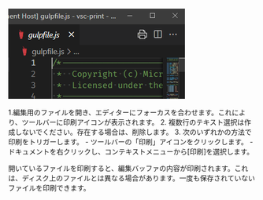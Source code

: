 ![図:アクティブなエディターのアイコンが表示されます](./print-icon-appears-for-active-editor.png)

1.編集用のファイルを開き、エディターにフォーカスを合わせます。これにより、ツールバーに印刷アイコンが表示されます。
2. 複数行のテキスト選択は作成しないでください。存在する場合は、削除します。
3. 次のいずれかの方法で印刷をトリガーします。
	- ツールバーの「印刷」アイコンをクリックします。
	- ドキュメントを右クリックし、コンテキストメニューから[印刷]を選択します。

開いているファイルを印刷すると、編集バッファの内容が印刷されます。これは、ディスク上のファイルとは異なる場合があります。一度も保存されていないファイルを印刷できます。